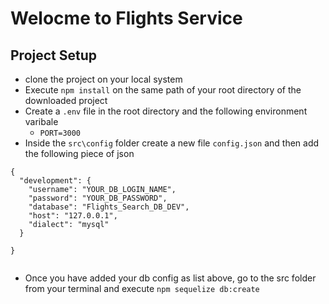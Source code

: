 # Welocme to Flights Service

## Project Setup
- clone the project on your local system
- Execute `npm install` on the same path of your root directory of the downloaded project
- Create a `.env` file in the root directory and the following environment varibale
    - `PORT=3000`
- Inside the `src\config` folder create a new file `config.json` and then add the following piece of json


```
{
  "development": {
    "username": "YOUR_DB_LOGIN_NAME",
    "password": "YOUR_DB_PASSWORD",
    "database": "Flights_Search_DB_DEV",
    "host": "127.0.0.1",
    "dialect": "mysql"
  }
 
}


```

- Once you have added your db config as list above, go to the src folder from your terminal and execute `npm sequelize db:create`
